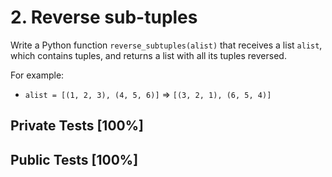 # 2. Reverse sub-tuples

Write a Python function `reverse_subtuples(alist)` that receives a list `alist`, which contains tuples, and returns a list with all its tuples reversed.


For example:


* `alist = [(1, 2, 3), (4, 5, 6)]` ⇒ `[(3, 2, 1), (6, 5, 4)]`



## Private Tests [100%]

## Public Tests [100%]
